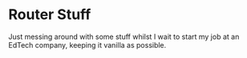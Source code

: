 # Router Stuff

Just messing around with some stuff whilst I wait to start my job at an EdTech company, keeping it vanilla as possible.
